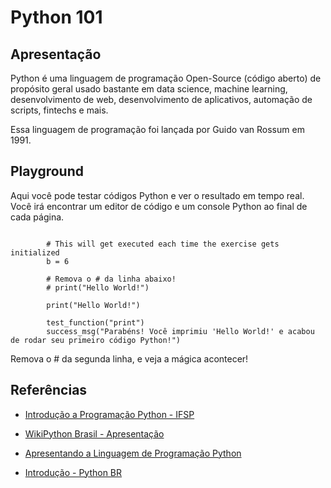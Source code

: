 <script type="text/javascript" src="https://cdn.datacamp.com/dcl-react.js.gz"></script>
<script>
initAddedDCLightExercises();
</script>
# Python 101

## Apresentação

Python é uma linguagem de programação Open-Source (código aberto) de propósito geral usado bastante em data science, machine learning, desenvolvimento de web, desenvolvimento de aplicativos, automação de scripts, fintechs e mais.

Essa linguagem de programação foi lançada por Guido van Rossum em 1991.

## Playground

Aqui você pode testar códigos Python e ver o resultado em tempo real. Você irá encontrar um editor de código e um console Python ao final de cada página.

<div data-datacamp-exercise data-lang="python">
	<code data-type="pre-exercise-code">
		# This will get executed each time the exercise gets initialized
		b = 6
	</code>
	<code data-type="sample-code">
		# Remova o # da linha abaixo!
		# print("Hello World!")
	</code>
	<code data-type="solution">
		print("Hello World!")
	</code>
	<code data-type="sct">
		test_function("print")
		success_msg("Parabéns! Você imprimiu 'Hello World!' e acabou de rodar seu primeiro código Python!")
	</code>
	<div data-type="hint">Remova o # da segunda linha, e veja a mágica acontecer!</div>
</div>

## Referências

- [Introdução a Programação Python - IFSP](http://antigo.scl.ifsp.edu.br/portal/arquivos/2016.05.04_Apostila_Python_-_PET_ADS_S%C3%A3o_Carlos.pdf)

- [WikiPython Brasil - Apresentação](https://wiki.python.org.br/PythonApresentacao)

- [Apresentando a Linguagem de Programação Python](https://www.slideshare.net/MayogaX/apresentando-a-linguagem-de-programao-python)

- [Introdução - Python BR](https://python.org.br/introducao/)